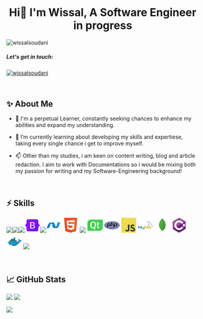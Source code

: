 <h1 align="center">Hi👋 I'm Wissal, A Software Engineer in progress</h1>
<p align="left">
  <img  src="https://komarev.com/ghpvc/?username=wissalsoudani&label=Profile%20views&color=D69254&style=flat" alt="wissalsoudani" />
</p>
<h5 align="left">Let's get in touch:</h5>

<p align="left">
<a href="https://www.linkedin.com/in/wissalsoudani" target="blank"><img align="center" src="https://raw.githubusercontent.com/rahuldkjain/github-profile-readme-generator/master/src/images/icons/Social/linked-in-alt.svg" alt="wissalsoudani" height="30" width="30" /></a>
</p>
<br>

## ✨ About Me 

- 🔭 I'm a perpetual Learner, constantly seeking chances to enhance my abilities and expand my understanding.

- 🌱 I’m currently learning about developing my skills and expertiese, taking every single chance i get to improve myself.

- 📫 Other than my studies, i am keen on content writing, blog and article redaction. I aim to work with Documentations so i would be mixing both my passion for writing and my Software-Engineering background!
 <br>

## ⚡ Skills

<img height=40 src="https://cdn.jsdelivr.net/gh/devicons/devicon/icons/java/java-original.svg"/><img height=40 src="https://cdn.jsdelivr.net/gh/devicons/devicon/icons/spring/spring-original-wordmark.svg"/><img height=40 src="https://cdn.jsdelivr.net/gh/devicons/devicon/icons/angularjs/angularjs-original.svg" /><img height=40 
src="https://github.com/devicons/devicon/blob/master/icons/bootstrap/bootstrap-original.svg" /><img height=40 
src="https://cdn.jsdelivr.net/gh/devicons/devicon/icons/git/git-original.svg"/><img height=40 src="https://github.com/devicons/devicon/blob/master/icons/dot-net/dot-net-original.svg"/>
<img height=40 src="https://github.com/devicons/devicon/blob/master/icons/html5/html5-original.svg"/>
<img height=40 src="https://symfony.com/logos/symfony_black_03.svg"/>
<img height=40 src="https://github.com/devicons/devicon/blob/master/icons/qt/qt-original.svg"/>
<img height=40 src="https://github.com/devicons/devicon/blob/master/icons/php/php-original.svg"/>
<img height=40 src="https://github.com/devicons/devicon/blob/master/icons/javascript/javascript-original.svg"/>
<img height=40 src="https://raw.githubusercontent.com/devicons/devicon/master/icons/mysql/mysql-original-wordmark.svg"/>
<img height=40 src="https://github.com/devicons/devicon/blob/master/icons/mongodb/mongodb-original.svg"/>
<img height=40 src="https://github.com/devicons/devicon/blob/master/icons/csharp/csharp-original.svg"/>
<img height=40 src="https://github.com/devicons/devicon/blob/master/icons/docker/docker-original.svg"/>
<img height=40 src="https://www.vectorlogo.zone/logos/figma/figma-icon.svg"/>

 <br>

 ##  📈 GitHub Stats 
 <p align="left">
  <img width="49.5%" src="https://github-readme-stats.vercel.app/api?username=wissalsoudani&show_icons=true&theme=radical&hide_border=true&" />
 
 <img width="49.5%" src="https://github-readme-streak-stats.herokuapp.com?user=wissalsoudani&theme=radical&hide_border=true&date_format=j%20M%5B%20Y%5D" />
  </a>
</p>

<table style="border: hidden;" align="center">
    <tbody>
        <tr valign="top">
 <img src="https://github-readme-stats.vercel.app/api/top-langs?username=wissalsoudani&layout=compact&theme=chartreuse-dark"/> 
        </tr>
    </tbody>
</table>  





